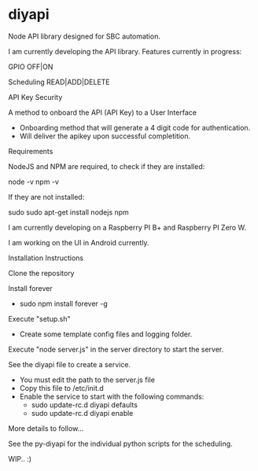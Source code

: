 # diyapi
Node API library designed for SBC automation.

I am currently developing the API library. Features currently in progress:

GPIO OFF|ON

Scheduling READ|ADD|DELETE

API Key Security

A method to onboard the API (API Key) to a User Interface
 - Onboarding method that will generate a 4 digit code for authentication.
 - Will deliver the apikey upon successful completition.

Requirements

NodeJS and NPM are required, to check if they are installed:

node -v
npm -v

If they are not installed:

sudo sudo apt-get install nodejs npm

I am currently developing on a Raspberry PI B+ and Raspberry PI Zero W.

I am working on the UI in Android currently.

Installation Instructions

Clone the repository

Install forever
 - sudo npm install forever -g

Execute "setup.sh" 
 - Create some template config files and logging folder.

Execute "node server.js" in the server directory to start the server.

See the diyapi file to create a service.
 - You must edit the path to the server.js file
 - Copy this file to /etc/init.d
 - Enable the service to start with the following commands:
   - sudo update-rc.d diyapi defaults
   - sudo update-rc.d diyapi enable


More details to follow...

See the py-diyapi for the individual python scripts for the scheduling.

WIP.. :)

